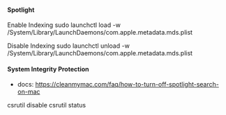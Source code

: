 #### Spotlight
Enable Indexing 
sudo launchctl load -w /System/Library/LaunchDaemons/com.apple.metadata.mds.plist

Disable Indexing 
sudo launchctl unload -w /System/Library/LaunchDaemons/com.apple.metadata.mds.plist


#### System Integrity Protection
- docs: https://cleanmymac.com/faq/how-to-turn-off-spotlight-search-on-mac

csrutil disable
csrutil status
